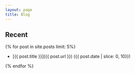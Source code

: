 ```yaml
---
layout: page
title: Blog
---
```


## Recent

{% for post in site.posts limit: 5%}

* [{{ post.title }}]({{ post.url }}) ({{ post.date | slice: 0, 10}})

{% endfor %}